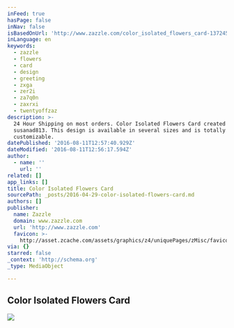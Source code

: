 ```yaml
---
inFeed: true
hasPage: false
inNav: false
isBasedOnUrl: 'http://www.zazzle.com/color_isolated_flowers_card-137245420558348187'
inLanguage: en
keywords:
  - zazzle
  - flowers
  - card
  - design
  - greeting
  - zxga
  - zer2i
  - za7q0n
  - zaxrxi
  - twentyoffzaz
description: >-
  24 Hour Shipping on most orders. Color Isolated Flowers Card created by
  susanad813. This design is available in several sizes and is totally
  customizable.
datePublished: '2016-08-11T12:57:40.929Z'
dateModified: '2016-08-11T12:56:17.594Z'
author:
  - name: ''
    url: ''
related: []
app_links: []
title: Color Isolated Flowers Card
sourcePath: _posts/2016-04-29-color-isolated-flowers-card.md
authors: []
publisher:
  name: Zazzle
  domain: www.zazzle.com
  url: 'http://www.zazzle.com'
  favicon: >-
    http://asset.zcache.com/assets/graphics/z4/uniquePages/zMisc/favicons/favicon.ico
via: {}
starred: false
_context: 'http://schema.org'
_type: MediaObject

---
```

<article style=""><h1>Color Isolated Flowers Card</h1><img src="https://s3-us-west-2.amazonaws.com/the-grid-img/p/415c0650ed49a51f9fbe33aad33c031aef10c99e.jpg" /></article>